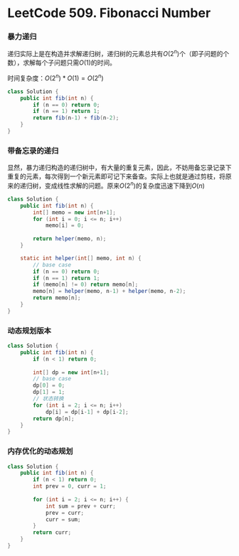 # LeetCode 509. Fibonacci Number

### 暴力递归

递归实际上是在构造并求解递归树，递归树的元素总共有$O(2^n)$个（即子问题的个数），求解每个子问题只需$O(1)$的时间。

时间复杂度：$O(2^n) * O(1) = O(2^n)$

```java
class Solution {
    public int fib(int n) {
        if (n == 0) return 0;
        if (n == 1) return 1;
        return fib(n-1) + fib(n-2);
    }
}
```

### 带备忘录的递归

显然，暴力递归构造的递归树中，有大量的重复元素，因此，不妨用备忘录记录下重复的元素，每次得到一个新元素即可记下来备查。实际上也就是通过剪枝，将原来的递归树，变成线性求解的问题。原来$O(2^n)$的复杂度迅速下降到$O(n)$

```java
class Solution {
    public int fib(int n) {
        int[] memo = new int[n+1];
        for (int i = 0; i <= n; i++)
            memo[i] = 0;
        
        return helper(memo, n);
    }

    static int helper(int[] memo, int n) {
        // base case
        if (n == 0) return 0;
        if (n == 1) return 1;
        if (memo[n] != 0) return memo[n];
        memo[n] = helper(memo, n-1) + helper(memo, n-2);
        return memo[n];
    }
}
```

### 动态规划版本

```java
class Solution {
    public int fib(int n) {
        if (n < 1) return 0;
        
        int[] dp = new int[n+1];
        // base case
        dp[0] = 0;
        dp[1] = 1;
        // 状态转换
        for (int i = 2; i <= n; i++) 
            dp[i] = dp[i-1] + dp[i-2];
        return dp[n];
    }
}
```

### 内存优化的动态规划

```java
class Solution {
  	public int fib(int n) {
      	if (n < 1) return 0;
      	int prev = 0, curr = 1;
      
      	for (int i = 2; i <= n; i++) {
          	int sum = prev + curr;
          	prev = curr;
          	curr = sum;
        }
      	return curr;
    }
}
```

